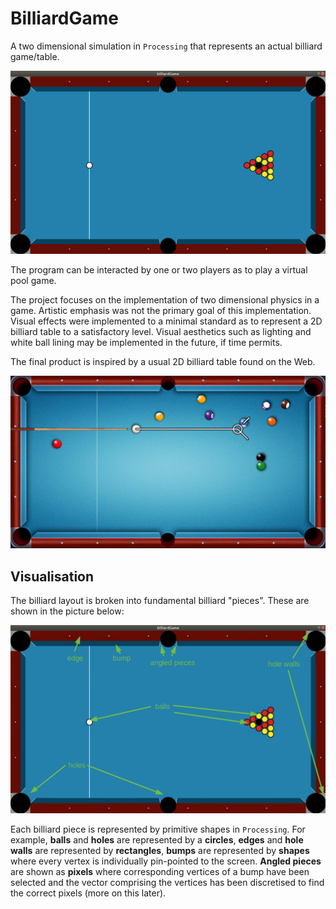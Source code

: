 # BilliardGame
A two dimensional simulation in `Processing` that represents an actual billiard game/table. 

![](images/initial_position.png)

The program can be interacted by one or two players as to play a virtual pool game. 

The project focuses on the implementation of two dimensional physics in a game. Artistic emphasis was not the primary goal of this implementation. Visual effects were implemented to a minimal standard as to represent a 2D billiard table to a satisfactory level. Visual aesthetics such as lighting and white ball lining may be implemented in the future, if time permits.

The final product is inspired by a usual 2D billiard table found on the Web.

![](images/pool.jpg)

## Visualisation

The billiard layout is broken into fundamental billiard "pieces". These are shown in the picture below:

![](images/layout_explanation_img.jpg)

Each billiard piece is represented by primitive shapes in `Processing`. For example, **balls** and **holes** are represented by a **circles**, **edges** and **hole walls** are represented by **rectangles**, **bumps** are represented by **shapes** where every vertex is individually pin-pointed to the screen. **Angled pieces** are shown as **pixels** where corresponding vertices of a bump have been selected and the vector comprising the vertices has been discretised to find the correct pixels (more on this later).



